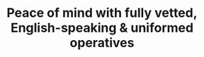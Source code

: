 ---
order: 5
icon: "/icons/pro.svg"
title: "<b>Peace of mind</b> with fully vetted, English-speaking & uniformed operatives"
type: "default"
---